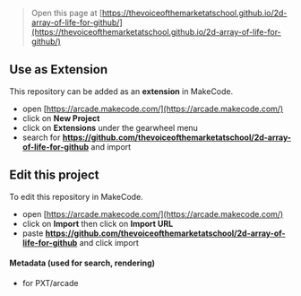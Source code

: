  


> Open this page at [https://thevoiceofthemarketatschool.github.io/2d-array-of-life-for-github/](https://thevoiceofthemarketatschool.github.io/2d-array-of-life-for-github/)

## Use as Extension

This repository can be added as an **extension** in MakeCode.

* open [https://arcade.makecode.com/](https://arcade.makecode.com/)
* click on **New Project**
* click on **Extensions** under the gearwheel menu
* search for **https://github.com/thevoiceofthemarketatschool/2d-array-of-life-for-github** and import

## Edit this project

To edit this repository in MakeCode.

* open [https://arcade.makecode.com/](https://arcade.makecode.com/)
* click on **Import** then click on **Import URL**
* paste **https://github.com/thevoiceofthemarketatschool/2d-array-of-life-for-github** and click import

#### Metadata (used for search, rendering)

* for PXT/arcade
<script src="https://makecode.com/gh-pages-embed.js"></script><script>makeCodeRender("{{ site.makecode.home_url }}", "{{ site.github.owner_name }}/{{ site.github.repository_name }}");</script>
